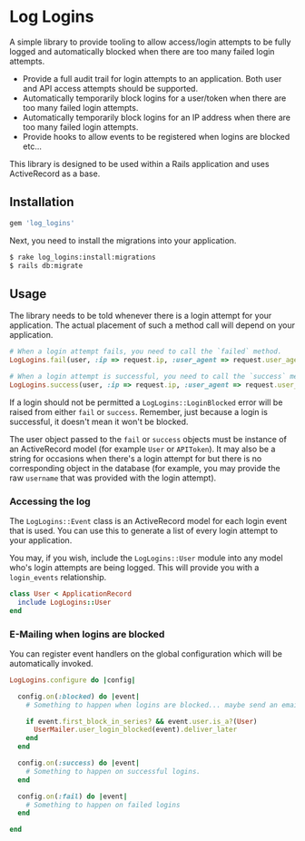 # Log Logins

A simple library to provide tooling to allow access/login attempts to be fully logged and automatically blocked when there are too many failed login attempts.

* Provide a full audit trail for login attempts to an application. Both user and API access attempts should be supported.
* Automatically temporarily block logins for a user/token when there are too many failed login attempts.
* Automatically temporarily block logins for an IP address when there are too many failed login attempts.
* Provide hooks to allow events to be registered when logins are blocked etc...

This library is designed to be used within a Rails application and uses ActiveRecord as a base.

## Installation

```ruby
gem 'log_logins'
```

Next, you need to install the migrations into your application.

```bash
$ rake log_logins:install:migrations
$ rails db:migrate
```

## Usage

The library needs to be told whenever there is a login attempt for your application. The actual placement of such a method call will depend on your application.

```ruby
# When a login attempt fails, you need to call the `failed` method.
LogLogins.fail(user, :ip => request.ip, :user_agent => request.user_agent)

# When a login attempt is successful, you need to call the `success` method.
LogLogins.success(user, :ip => request.ip, :user_agent => request.user_agent)
```

If a login should not be permitted a `LogLogins::LoginBlocked` error will be raised from either `fail` or `success`. Remember, just because a login is successful, it doesn't mean it won't be blocked.

The user object passed to the `fail` or `success` objects must be instance of an ActiveRecord model (for example `User` or `APIToken`). It may also be a string for occasions when there's a login attempt for but there is no corresponding object in the database (for example, you may provide the raw `username` that was provided with the login attempt).

### Accessing the log

The `LogLogins::Event` class is an ActiveRecord model for each login event that is used. You can use this to generate a list of every login attempt to your application.

You may, if you wish, include the `LogLogins::User` module into any model who's login attempts are being logged. This will provide you with a `login_events` relationship.

```ruby
class User < ApplicationRecord
  include LogLogins::User
end
```

### E-Mailing when logins are blocked

You can register event handlers on the global configuration which will be automatically invoked.

```ruby
LogLogins.configure do |config|

  config.on(:blocked) do |event|
    # Something to happen when logins are blocked... maybe send an email?

    if event.first_block_in_series? && event.user.is_a?(User)
      UserMailer.user_login_blocked(event).deliver_later
    end
  end

  config.on(:success) do |event|
    # Something to happen on successful logins.
  end

  config.on(:fail) do |event|
    # Something to happen on failed logins
  end

end
```
